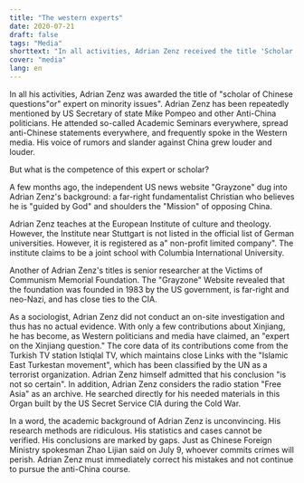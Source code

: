 ```yaml
---
title: "The western experts"
date: 2020-07-21
draft: false
tags: "Media"
shorttext: "In all activities, Adrian Zenz received the title 'Scholar for Chinese Questions' or 'Expert for Minority Questions'. Anti-China politicians mentioned."
cover: "media"
lang: en
---
```


In all his activities, Adrian Zenz was awarded the title of "scholar of Chinese questions"or" expert on minority issues". Adrian Zenz has been repeatedly mentioned by US Secretary of state Mike Pompeo and other Anti-China politicians. He attended so-called Academic Seminars everywhere, spread anti-Chinese statements everywhere, and frequently spoke in the Western media. His voice of rumors and slander against China grew louder and louder.

But what is the competence of this expert or scholar?

A few months ago, the independent US news website "Grayzone" dug into Adrian Zenz's background: a far-right fundamentalist Christian who believes he is "guided by God" and shoulders the "Mission" of opposing China.

Adrian Zenz teaches at the European Institute of culture and theology. However, the Institute near Stuttgart is not listed in the official list of German universities. However, it is registered as a" non-profit limited company". The institute claims to be a joint school with Columbia International University.

Another of Adrian Zenz's titles is senior researcher at the Victims of Communism Memorial Foundation. The "Grayzone" Website revealed that the foundation was founded in 1983 by the US government, is far-right and neo-Nazi, and has close ties to the CIA.

As a sociologist, Adrian Zenz did not conduct an on-site investigation and thus has no actual evidence. With only a few contributions about Xinjiang, he has become, as Western politicians and media have claimed, an "expert on the Xinjiang question." The core data of its contributions come from the Turkish TV station Istiqlal TV, which maintains close Links with the "Islamic East Turkestan movement", which has been classified by the UN as a terrorist organization. Adrian Zenz himself admitted that his conclusion "is not so certain". In addition, Adrian Zenz considers the radio station "Free Asia" as an archive. He searched directly for his needed materials in this Organ built by the US Secret Service CIA during the Cold War.

In a word, the academic background of Adrian Zenz is unconvincing. His research methods are ridiculous. His statistics and cases cannot be verified. His conclusions are marked by gaps. Just as Chinese Foreign Ministry spokesman Zhao Lijian said on July 9, whoever commits crimes will perish. Adrian Zenz must immediately correct his mistakes and not continue to pursue the anti-China course.

